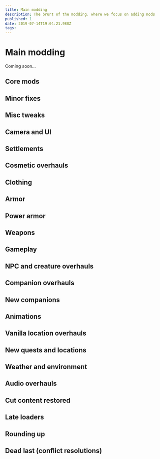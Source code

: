 ```yaml
---
title: Main modding
description: The brunt of the modding, where we focus on adding mods
published: 1
date: 2019-07-14T19:04:21.988Z
tags: 
---
```


# Main modding

Coming soon...

## Core mods

## Minor fixes

## Misc tweaks

## Camera and UI

## Settlements

## Cosmetic overhauls

## Clothing

## Armor

## Power armor

## Weapons

## Gameplay

## NPC and creature overhauls

## Companion overhauls

## New companions

## Animations

## Vanilla location overhauls

## New quests and locations

## Weather and environment

## Audio overhauls

## Cut content restored

## Late loaders

## Rounding up

## Dead last (conflict resolutions)